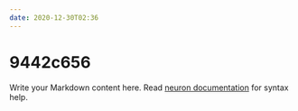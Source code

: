 ```yaml
---
date: 2020-12-30T02:36
---
```


# 9442c656

Write your Markdown content here. Read [neuron documentation](https://neuron.zettel.page/2011404.html) for syntax help.

